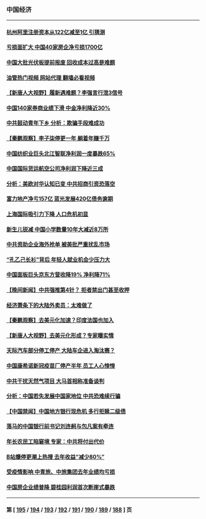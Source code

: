 ### 中国经济
---
#### [杭州阿里注册资本从122亿减至1亿 引猜测](../../pages/ncid283/n13967393.md?04072045) 
#### [亏损面扩大 中国40家房企净亏损1700亿](../../pages/ncid283/n13966935.md?04072045) 
#### [中国大批光伏板提前报废 回收成本过高是难题](../../pages/ncid283/n13966896.md?04072045) 
#### [油管热门视频 网站代理 翻墙必看视频](http://138.2.39.72:81/youtube.html?epic-marker?04072045)
#### [【新唐人大视野】履新遇难题？李强言行泄3信号](../../pages/ncid283/n13966869.md?04072045) 
#### [中国140家券商业绩下滑 中金净利降近30%](../../pages/ncid283/n13966879.md?04072045) 
#### [中共鼓动青年下乡 分析：欺骗手段难成功](../../pages/ncid283/n13966476.md?04072045) 
#### [【秦鹏观察】李子柒停更一年 躺着年赚千万](../../pages/ncid283/n13965961.md?04072045) 
#### [中国纺织业巨头北江智联净利润一度暴跌65%](../../pages/ncid283/n13966018.md?04072045) 
#### [中国国际货运航空公司净利润下降近三成](../../pages/ncid283/n13965996.md?04072045) 
#### [分析：美欧对华认知已变 中共招商引资恐落空](../../pages/ncid283/n13965949.md?04072045) 
#### [富力地产净亏157亿 蓝光发展420亿债务逾期](../../pages/ncid283/n13965958.md?04072045) 
#### [上海国际吸引力下降 人口危机初显](../../pages/ncid283/n13965912.md?04072045) 
#### [新生儿锐减 中国小学数量10年大减近8万所](../../pages/ncid283/n13965673.md?04072045) 
#### [中共资助企业海外抢单 被美批严重扰乱市场](../../pages/ncid283/n13965668.md?04072045) 
#### [“孔乙己长衫”背后 年轻人就业机会少压力大](../../pages/ncid283/n13964575.md?04072045) 
#### [中国面板巨头京东方营收降19% 净利降71%](../../pages/ncid283/n13965307.md?04072045) 
#### [【晚间新闻】中共强推第4针？ 拒者禁出门甚至收押](../../pages/ncid283/n13964912.md?04072045) 
#### [经济萧条下的大陆外卖员：太难做了](../../pages/ncid283/n13964551.md?04072045) 
#### [【秦鹏观察】去美元化加速？印度法国也加入](../../pages/ncid283/n13964723.md?04072045) 
#### [【新唐人大视野】去美元化形成？专家曝实情](../../pages/ncid283/n13964577.md?04072045) 
#### [天际汽车部分停工停产 大陆车企进入淘汰赛？](../../pages/ncid283/n13964579.md?04072045) 
#### [中国康希诺新冠疫苗厂停产半年 员工人心惶惶](../../pages/ncid283/n13964540.md?04072045) 
#### [中共干扰天然气项目 大马首相称准备谈判](../../pages/ncid283/n13964492.md?04072045) 
#### [分析：中国若失发展中国家地位 中共恐难续行骗](../../pages/ncid283/n13963258.md?04072045) 
#### [【中国禁闻】中国地方银行现危机 多行拒赎二级债](../../pages/ncid283/n13964333.md?04072045) 
#### [落马的中国银行前书记刘连舸与包凡案有牵连](../../pages/ncid283/n13964342.md?04072045) 
#### [年长农民工陷窘境 专家：中共将付出代价](../../pages/ncid283/n13964000.md?04072045) 
#### [B站爆停更潮上热搜 去年收益“减少80%”](../../pages/ncid283/n13963757.md?04072045) 
#### [受疫情影响 中青旅、中旅集团去年业绩均亏损](../../pages/ncid283/n13963436.md?04072045) 
#### [中国房企业绩普降 碧桂园利润首次断崖式暴跌](../../pages/ncid283/n13963401.md?04072045) 

---
#### 第 [ [195](./195.md?04072045) / [194](./194.md?04072045) / [193](./193.md?04072045) / [192](./192.md?04072045) / [191](./191.md?04072045) / [190](./190.md?04072045) / [189](./189.md?04072045) / [188](./188.md?04072045) ] 页
